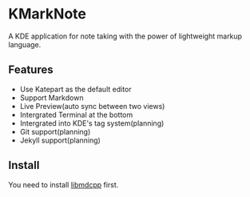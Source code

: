 # KMarkNote

A KDE application for note taking with the power of lightweight markup language.

## Features
+ Use Katepart as the default editor
+ Support Markdown
+ Live Preview(auto sync between two views)
+ Intergrated Terminal at the bottom
+ Intergrated into KDE's tag system(planning)
+ Git support(planning)
+ Jekyll support(planning)

## Install

You need to install [libmdcpp](https://github.com/sadhen/libmdcpp) first.
